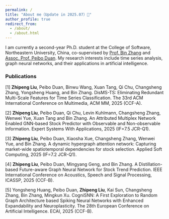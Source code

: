 ```yaml
---
permalink: /
title: "About me（Update in 2025.07）👋"
author_profile: true
redirect_from: 
  - /about/
  - /about.html
---
```


I am currently a second-year Ph.D. student at the College of Software, Northeastern University, China, co-supervised by [Prof. Bin Zhang](http://faculty.neu.edu.cn/zhangbin12/) and [Assoc. Prof. Peibo Duan](http://faculty.neu.edu.cn/sakuragiduan/zh_CN/index.htm). My research interests include time series analysis, graph neural networks, and their applications in artificial intelligence.


### Publications
[1] **Zhipeng Liu**, Peibo Duan, Binwu Wang, Xuan Tang, Qi Chu, Changsheng Zhang, Yongsheng Huang, and Bin Zhang. DisMS-TS: Eliminating Redundant Multi-Scale Features for Time Series Classification. The 33rd ACM International Conference on Multimedia, ACM MM, 2025 (CCF-A).

[2] **Zhipeng Liu**, Peibo Duan, Qi Chu, Levin Kuhlmann, Changsheng Zhang, Wenwei Yue, Xuan Tang and Bin Zhang. An Attributed Multiplex Network Enabled GNN-based Stock Predictor with Observable and Non-observable Information. Expert Systems With Applications, 2025 (IF=7.5 JCR-Q1).

[3] **Zhipeng Liu**, Peibo Duan, Xiaosha Xue, Changsheng Zhang, Wenwei Yue, and Bin Zhang. A dynamic hypergraph attention network: Capturing market-wide spatiotemporal dependencies for stock selection. Applied Soft Computing, 2025 (IF=7.2 JCR-Q1).

[4] **Zhipeng Liu**, Peibo Duan, Mingyang Geng, and Bin Zhang. A Distillation-based Future-aware Graph Neural Network for Stock Trend Prediction. IEEE International Conference on Acoustics, Speech and Signal Processing, ICASSP, 2025 (CCF-B).

[5] Yongsheng Huang, Peibo Duan, **Zhipeng Liu**, Kai Sun, Changsheng Zhang, Bin Zhang, Mingkun Xu. CogniSNN: A First Exploration to Random Graph Architecture based Spiking Neural Networks with Enhanced Expandability and Neuroplasticity. The 28th European Conference on Artificial Intelligence. ECAI, 2025 (CCF-B).


